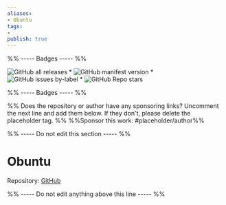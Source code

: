 ```yaml
---
aliases:
- Obuntu
tags: 
- 
publish: true
---
```


%% ----- Badges ----- %%

![GitHub all releases](https://img.shields.io/github/downloads/DubininDmitry/Obuntu-theme-for-Obsidian/total?color=573E7A&logo=github&style=for-the-badge) * ![GitHub manifest version](https://img.shields.io/github/manifest-json/v/DubininDmitry/Obuntu-theme-for-Obsidian?color=573E7A&logo=github&style=for-the-badge) * ![GitHub issues by-label](https://img.shields.io/github/issues/DubininDmitry/Obuntu-theme-for-Obsidian/help%20wanted?color=573E7A&logo=github&style=for-the-badge) * ![GitHub Repo stars](https://img.shields.io/github/stars/DubininDmitry/Obuntu-theme-for-Obsidian?color=573E7A&logo=github&style=for-the-badge)

%% ----- Badges ----- %%

%% Does the repository or author have any sponsoring links? Uncomment the next line and add them below. If they don't, please delete the placeholder tag. %%
%%Sponsor this work: #placeholder/author%%

%% ----- Do not edit this section ----- %%

# Obuntu

Repository: [GitHub](https://github.com/DubininDmitry/Obuntu-theme-for-Obsidian)



%% ----- Do not edit anything above this line ----- %% 
